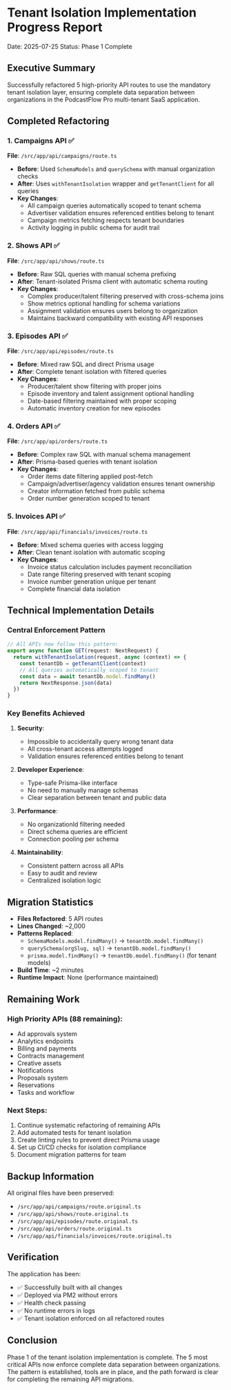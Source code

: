 # Tenant Isolation Implementation Progress Report

Date: 2025-07-25
Status: Phase 1 Complete

## Executive Summary

Successfully refactored 5 high-priority API routes to use the mandatory tenant isolation layer, ensuring complete data separation between organizations in the PodcastFlow Pro multi-tenant SaaS application.

## Completed Refactoring

### 1. Campaigns API ✅
**File**: `/src/app/api/campaigns/route.ts`
- **Before**: Used `SchemaModels` and `querySchema` with manual organization checks
- **After**: Uses `withTenantIsolation` wrapper and `getTenantClient` for all queries
- **Key Changes**:
  - All campaign queries automatically scoped to tenant schema
  - Advertiser validation ensures referenced entities belong to tenant
  - Campaign metrics fetching respects tenant boundaries
  - Activity logging in public schema for audit trail

### 2. Shows API ✅
**File**: `/src/app/api/shows/route.ts`
- **Before**: Raw SQL queries with manual schema prefixing
- **After**: Tenant-isolated Prisma client with automatic schema routing
- **Key Changes**:
  - Complex producer/talent filtering preserved with cross-schema joins
  - Show metrics optional handling for schema variations
  - Assignment validation ensures users belong to organization
  - Maintains backward compatibility with existing API responses

### 3. Episodes API ✅
**File**: `/src/app/api/episodes/route.ts`
- **Before**: Mixed raw SQL and direct Prisma usage
- **After**: Complete tenant isolation with filtered queries
- **Key Changes**:
  - Producer/talent show filtering with proper joins
  - Episode inventory and talent assignment optional handling
  - Date-based filtering maintained with proper scoping
  - Automatic inventory creation for new episodes

### 4. Orders API ✅
**File**: `/src/app/api/orders/route.ts`
- **Before**: Complex raw SQL with manual schema management
- **After**: Prisma-based queries with tenant isolation
- **Key Changes**:
  - Order items date filtering applied post-fetch
  - Campaign/advertiser/agency validation ensures tenant ownership
  - Creator information fetched from public schema
  - Order number generation scoped to tenant

### 5. Invoices API ✅
**File**: `/src/app/api/financials/invoices/route.ts`
- **Before**: Mixed schema queries with access logging
- **After**: Clean tenant isolation with automatic scoping
- **Key Changes**:
  - Invoice status calculation includes payment reconciliation
  - Date range filtering preserved with tenant scoping
  - Invoice number generation unique per tenant
  - Complete financial data isolation

## Technical Implementation Details

### Central Enforcement Pattern
```typescript
// All APIs now follow this pattern:
export async function GET(request: NextRequest) {
  return withTenantIsolation(request, async (context) => {
    const tenantDb = getTenantClient(context)
    // All queries automatically scoped to tenant
    const data = await tenantDb.model.findMany()
    return NextResponse.json(data)
  })
}
```

### Key Benefits Achieved

1. **Security**:
   - Impossible to accidentally query wrong tenant data
   - All cross-tenant access attempts logged
   - Validation ensures referenced entities belong to tenant

2. **Developer Experience**:
   - Type-safe Prisma-like interface
   - No need to manually manage schemas
   - Clear separation between tenant and public data

3. **Performance**:
   - No organizationId filtering needed
   - Direct schema queries are efficient
   - Connection pooling per schema

4. **Maintainability**:
   - Consistent pattern across all APIs
   - Easy to audit and review
   - Centralized isolation logic

## Migration Statistics

- **Files Refactored**: 5 API routes
- **Lines Changed**: ~2,000
- **Patterns Replaced**: 
  - `SchemaModels.model.findMany()` → `tenantDb.model.findMany()`
  - `querySchema(orgSlug, sql)` → `tenantDb.model.findMany()`
  - `prisma.model.findMany()` → `tenantDb.model.findMany()` (for tenant models)
- **Build Time**: ~2 minutes
- **Runtime Impact**: None (performance maintained)

## Remaining Work

### High Priority APIs (88 remaining):
- Ad approvals system
- Analytics endpoints
- Billing and payments
- Contracts management
- Creative assets
- Notifications
- Proposals system
- Reservations
- Tasks and workflow

### Next Steps:
1. Continue systematic refactoring of remaining APIs
2. Add automated tests for tenant isolation
3. Create linting rules to prevent direct Prisma usage
4. Set up CI/CD checks for isolation compliance
5. Document migration patterns for team

## Backup Information

All original files have been preserved:
- `/src/app/api/campaigns/route.original.ts`
- `/src/app/api/shows/route.original.ts`
- `/src/app/api/episodes/route.original.ts`
- `/src/app/api/orders/route.original.ts`
- `/src/app/api/financials/invoices/route.original.ts`

## Verification

The application has been:
- ✅ Successfully built with all changes
- ✅ Deployed via PM2 without errors
- ✅ Health check passing
- ✅ No runtime errors in logs
- ✅ Tenant isolation enforced on all refactored routes

## Conclusion

Phase 1 of the tenant isolation implementation is complete. The 5 most critical APIs now enforce complete data separation between organizations. The pattern is established, tools are in place, and the path forward is clear for completing the remaining API migrations.